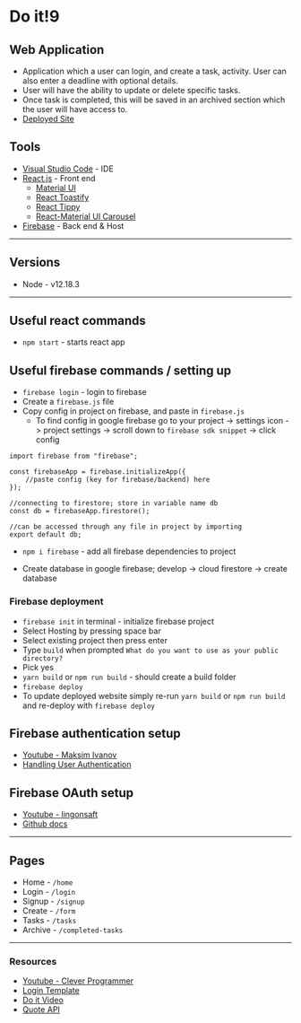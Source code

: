 # Do it!9

## Web Application

- Application which a user can login, and create a task, activity. User can also enter a deadline with optional details.
- User will have the ability to update or delete specific tasks.
- Once task is completed, this will be saved in an archived section which the user will have access to.
- [Deployed Site](https://react-todo-eb067.web.app)

## Tools

- [Visual Studio Code](https://code.visualstudio.com/) - IDE
- [React.js](https://reactjs.org/docs/hello-world.html) - Front end
  - [Material UI](https://material-ui.com/)
  - [React Toastify](https://www.npmjs.com/package/react-toastify)
  - [React Tippy](https://github.com/tvkhoa/react-tippy)
  - [React-Material UI Carousel](https://www.npmjs.com/package/react-material-ui-carousel)
- [Firebase](https://firebase.google.com/) - Back end & Host

---

## Versions

- Node - v12.18.3

---

## Useful react commands

- `npm start` - starts react app

## Useful firebase commands / setting up

- `firebase login` - login to firebase
- Create a `firebase.js` file
- Copy config in project on firebase, and paste in `firebase.js`
  - To find config in google firebase go to your project -> settings icon -> project settings -> scroll down to `firebase sdk snippet` -> click config

```
import firebase from "firebase";

const firebaseApp = firebase.initializeApp({
    //paste config (key for firebase/backend) here
});

//connecting to firestore; store in variable name db
const db = firebaseApp.firestore();

//can be accessed through any file in project by importing
export default db;
```

- `npm i firebase` - add all firebase dependencies to project

- Create database in google firebase; develop -> cloud firestore -> create database

### Firebase deployment

- `firebase init` in terminal - initialize firebase project
- Select Hosting by pressing space bar
- Select existing project then press enter
- Type `build` when prompted `What do you want to use as your public directory?`
- Pick yes
- `yarn build` or `npm run build` - should create a build folder
- `firebase deploy`
- To update deployed website simply re-run `yarn build` or `npm run build` and re-deploy with `firebase deploy`

## Firebase authentication setup

- [Youtube - Maksim Ivanov](https://www.youtube.com/watch?v=unr4s3jd9qA)
- [Handling User Authentication](https://blog.logrocket.com/user-authentication-firebase-react-apps/)

## Firebase OAuth setup

- [Youtube - lingonsaft](https://www.youtube.com/watch?v=zq0TuNqV0Ew)
- [Github docs](https://github.com/firebase/firebaseui-web-react)
---

## Pages

- Home - `/home`
- Login - `/login`
- Signup - `/signup`
- Create - `/form`
- Tasks - `/tasks`
- Archive - `/completed-tasks`
---
### Resources

- [Youtube - Clever Programmer](https://www.youtube.com/watch?v=VqgTr-nd7Cg&list=PL-J2q3Ga50oMQa1JdSJxYoZELwOJAXExP&index=2&t=9057s)
- [Login Template](https://github.com/mui-org/material-ui/blob/master/docs/src/pages/getting-started/templates/sign-in/SignIn.js)
- [Do it Video](https://www.youtube.com/watch?v=ZXsQAXx_ao0)
- [Quote API](https://type.fit/api/quotes)
